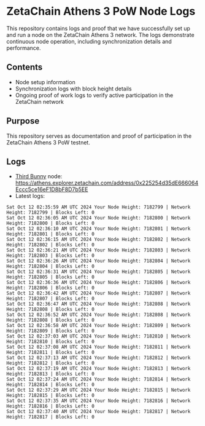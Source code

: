 # ZetaChain Athens 3 PoW Node Logs
This repository contains logs and proof that we have successfully set up and run a node on the ZetaChain Athens 3 network. The logs demonstrate continuous node operation, including synchronization details and performance.

## Contents
- Node setup information
- Synchronization logs with block height details
- Ongoing proof of work logs to verify active participation in the ZetaChain network

## Purpose
This repository serves as documentation and proof of participation in the ZetaChain Athens 3 PoW testnet.

## Logs

- [Third Bunny](https://thirdbunny.xyz/) node: https://athens.explorer.zetachain.com/address/0x225254d35dE666064Eccc5ce16eF1D8bF8D7b5EE
- Latest logs:
```
Sat Oct 12 02:35:59 AM UTC 2024 Your Node Height: 7182799 | Network Height: 7182799 | Blocks Left: 0
Sat Oct 12 02:36:05 AM UTC 2024 Your Node Height: 7182800 | Network Height: 7182800 | Blocks Left: 0
Sat Oct 12 02:36:10 AM UTC 2024 Your Node Height: 7182801 | Network Height: 7182801 | Blocks Left: 0
Sat Oct 12 02:36:15 AM UTC 2024 Your Node Height: 7182802 | Network Height: 7182802 | Blocks Left: 0
Sat Oct 12 02:36:21 AM UTC 2024 Your Node Height: 7182803 | Network Height: 7182803 | Blocks Left: 0
Sat Oct 12 02:36:26 AM UTC 2024 Your Node Height: 7182804 | Network Height: 7182804 | Blocks Left: 0
Sat Oct 12 02:36:31 AM UTC 2024 Your Node Height: 7182805 | Network Height: 7182805 | Blocks Left: 0
Sat Oct 12 02:36:36 AM UTC 2024 Your Node Height: 7182806 | Network Height: 7182806 | Blocks Left: 0
Sat Oct 12 02:36:42 AM UTC 2024 Your Node Height: 7182807 | Network Height: 7182807 | Blocks Left: 0
Sat Oct 12 02:36:47 AM UTC 2024 Your Node Height: 7182808 | Network Height: 7182808 | Blocks Left: 0
Sat Oct 12 02:36:52 AM UTC 2024 Your Node Height: 7182808 | Network Height: 7182808 | Blocks Left: 0
Sat Oct 12 02:36:58 AM UTC 2024 Your Node Height: 7182809 | Network Height: 7182809 | Blocks Left: 0
Sat Oct 12 02:37:03 AM UTC 2024 Your Node Height: 7182810 | Network Height: 7182810 | Blocks Left: 0
Sat Oct 12 02:37:08 AM UTC 2024 Your Node Height: 7182811 | Network Height: 7182811 | Blocks Left: 0
Sat Oct 12 02:37:13 AM UTC 2024 Your Node Height: 7182812 | Network Height: 7182812 | Blocks Left: 0
Sat Oct 12 02:37:19 AM UTC 2024 Your Node Height: 7182813 | Network Height: 7182813 | Blocks Left: 0
Sat Oct 12 02:37:24 AM UTC 2024 Your Node Height: 7182814 | Network Height: 7182814 | Blocks Left: 0
Sat Oct 12 02:37:29 AM UTC 2024 Your Node Height: 7182815 | Network Height: 7182815 | Blocks Left: 0
Sat Oct 12 02:37:35 AM UTC 2024 Your Node Height: 7182816 | Network Height: 7182816 | Blocks Left: 0
Sat Oct 12 02:37:40 AM UTC 2024 Your Node Height: 7182817 | Network Height: 7182817 | Blocks Left: 0
```

